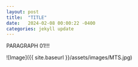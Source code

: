 ```yaml
---
layout: post
title:  "TITLE"
date:   2024-02-08 00:00:22 -0400
categories: jekyll update
---
```



PARAGRAPH 01!!!


![Image]({{ site.baseurl }}/assets/images/MTS.jpg)
